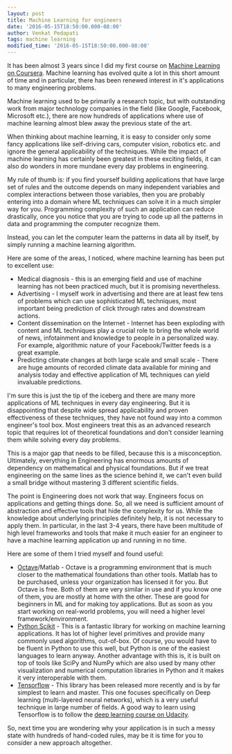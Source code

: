 ```yaml
---
layout: post
title: Machine Learning for engineers
date: '2016-05-15T18:50:00.000-08:00'
author: Venkat Pedapati
tags: machine learning
modified_time: '2016-05-15T18:50:00.000-08:00'
---
```


It has been almost 3 years since I did my first course on [Machine Learning on Coursera](https://www.coursera.org/learn/machine-learning). Machine learning has evolved quite a lot in this short amount of time and in particular, there has been renewed interest in it's applications to many engineering problems. 

Machine learning used to be primarily a research topic, but with outstanding work from major technology companies in the field (like Google, Facebook, Microsoft etc.), there are now hundreds of applications where use of machine learning almost blew away the previous state of the art. 

When thinking about machine learning, it is easy to consider only some fancy applications like self-driving cars, computer vision, robotics etc. and ignore the general applicability of the techniques. While the impact of machine learning has certainly been greatest in these exciting fields, it can also do wonders in more mundane every day problems in engineering.

My rule of thumb is: if you find yourself building applications that have large set of rules and the outcome depends on many independent variables and complex interactions between those variables, then you are probably entering into a domain where ML techniques can solve it in a much simpler way for you. Programming complexity of such an application can reduce drastically, once you notice that you are trying to code up all the patterns in data and programming the computer recognize them. 

Instead, you can let the computer learn the patterns in data all by itself, by simply running a machine learning algorithm.

Here are some of the areas, I noticed, where machine learning has been put to excellent use:

* Medical diagnosis - this is an emerging field and use of machine learning has not been practiced much, but it is promising nevertheless.
* Advertising - I myself work in advertising and there are at least few tens of problems which can use sophisticated ML techniques, most important being prediction of click through rates and downstream actions.
* Content dissemination on the Internet - Internet has been exploding with content and ML techniques play a crucial role to bring the whole world of news, infotainment and knowledge to people in a personalized way. For example, algorithmic nature of your Facebook/Twitter feeds is a great example. 
* Predicting climate changes at both large scale and small scale - There are huge amounts of recorded climate data available for mining and analysis today and effective application of ML techniques can yield invaluable predictions.

I'm sure this is just the tip of the iceberg and there are many more applications of ML techniques in every day engineering. But it is disappointing that despite wide spread applicability and proven effectiveness of these techniques, they have not found way into a common engineer's tool box. Most engineers treat this as an advanced research topic that requires lot of theoretical foundations and don't consider learning them while solving every day problems.

This is a major gap that needs to be filled, because this is a misconception. Ultimately, everything in Engineering has enormous amounts of dependency on mathematical and physical foundations. But if we treat engineering on the same lines as the science behind it, we can't even build a small bridge without mastering 3 different scientific fields. 

The point is Engineering does not work that way. Engineers focus on applications and getting things done. So, all we need is sufficient amount of abstraction and effective tools that hide the complexity for us. While the knowledge about underlying principles definitely help, it is not necessary to apply them. In particular, in the last 3-4 years, there have been multitude of high level frameworks and tools that make it much easier for an engineer to have a machine learning application up and running in no time.

Here are some of them I tried myself and found useful:

* [Octave](https://www.gnu.org/software/octave/)/Matlab - Octave is a programming environment that is much closer to the mathematical foundations than other tools. Matlab has to be purchased, unless your organization has licensed it for you. But Octave is free. Both of them are very similar in use and if you know one of them, you are mostly at home with the other. These are good for beginners in ML and for making toy applications. But as soon as you start working on real-world problems, you will need a higher level framework/environment. 
* [Python Scikit](http://scikit-learn.org/stable/) - This is a fantastic library for working on machine learning applications. It has lot of higher level primitives and provide many commonly used algorithms, out-of-box. Of course, you would have to be fluent in Python to use this well, but Python is one of the easiest languages to learn anyway. Another advantage with this is, it is built on top of tools like SciPy and NumPy which are also used by many other visualization and numerical computation libraries in Python and it makes it very interoperable with them.
 * [Tensorflow](https://www.tensorflow.org/) - This library has been released more recently and is by far simplest to learn and master. This one focuses specifically on Deep learning (multi-layered neural networks), which is a very useful technique in large number of fields. A good way to learn using Tensorflow is to follow the [deep learning course on Udacity](https://www.udacity.com/course/deep-learning--ud730).

So, next time you are wondering why your application is in such a messy state with hundreds of hand-coded rules, may be it is time for you to consider a new approach altogether.